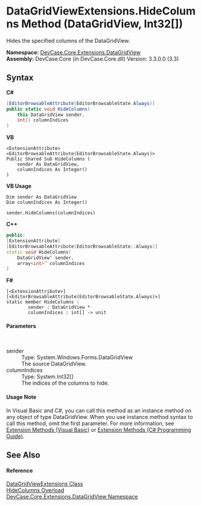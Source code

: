 # DataGridViewExtensions.HideColumns Method (DataGridView, Int32[])
 

Hides the specified columns of the DataGridView.

**Namespace:**&nbsp;<a href="N_DevCase_Core_Extensions_DataGridView">DevCase.Core.Extensions.DataGridView</a><br />**Assembly:**&nbsp;DevCase.Core (in DevCase.Core.dll) Version: 3.3.0.0 (3.3)

## Syntax

**C#**<br />
``` C#
[EditorBrowsableAttribute(EditorBrowsableState.Always)]
public static void HideColumns(
	this DataGridView sender,
	int[] columnIndices
)
```

**VB**<br />
``` VB
<ExtensionAttribute>
<EditorBrowsableAttribute(EditorBrowsableState.Always)>
Public Shared Sub HideColumns ( 
	sender As DataGridView,
	columnIndices As Integer()
)
```

**VB Usage**<br />
``` VB Usage
Dim sender As DataGridView
Dim columnIndices As Integer()

sender.HideColumns(columnIndices)
```

**C++**<br />
``` C++
public:
[ExtensionAttribute]
[EditorBrowsableAttribute(EditorBrowsableState::Always)]
static void HideColumns(
	DataGridView^ sender, 
	array<int>^ columnIndices
)
```

**F#**<br />
``` F#
[<ExtensionAttribute>]
[<EditorBrowsableAttribute(EditorBrowsableState.Always)>]
static member HideColumns : 
        sender : DataGridView * 
        columnIndices : int[] -> unit 

```


#### Parameters
&nbsp;<dl><dt>sender</dt><dd>Type: System.Windows.Forms.DataGridView<br />The source DataGridView.</dd><dt>columnIndices</dt><dd>Type: System.Int32[]<br />The indices of the columns to hide.</dd></dl>

#### Usage Note
In Visual Basic and C#, you can call this method as an instance method on any object of type DataGridView. When you use instance method syntax to call this method, omit the first parameter. For more information, see <a href="https://docs.microsoft.com/dotnet/visual-basic/programming-guide/language-features/procedures/extension-methods">Extension Methods (Visual Basic)</a> or <a href="https://docs.microsoft.com/dotnet/csharp/programming-guide/classes-and-structs/extension-methods">Extension Methods (C# Programming Guide)</a>.

## See Also


#### Reference
<a href="T_DevCase_Core_Extensions_DataGridView_DataGridViewExtensions">DataGridViewExtensions Class</a><br /><a href="Overload_DevCase_Core_Extensions_DataGridView_DataGridViewExtensions_HideColumns">HideColumns Overload</a><br /><a href="N_DevCase_Core_Extensions_DataGridView">DevCase.Core.Extensions.DataGridView Namespace</a><br />